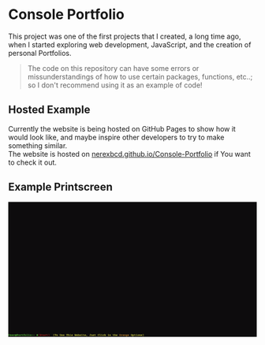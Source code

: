 # Console Portfolio
This project was one of the first projects that I created, a long time ago, when I started exploring web development, JavaScript, and the creation of personal Portfolios.

> The code on this repository can have some errors or missunderstandings of how to use certain packages, functions, etc..; so I don't recommend using it as an example of code!

## Hosted Example
Currently the website is being hosted on GitHub Pages to show how it would look like, and maybe inspire other developers to try to make something similar.  
The website is hosted on [nerexbcd.github.io/Console-Portfolio](https://nerexbcd.github.io/Console-Portfolio/) if You want to check it out.

## Example Printscreen
![./Example Print screen.png](https://github.com/Nerexbcd/Console-Portfolio/blob/main/Example%20Print%20screen.png)
